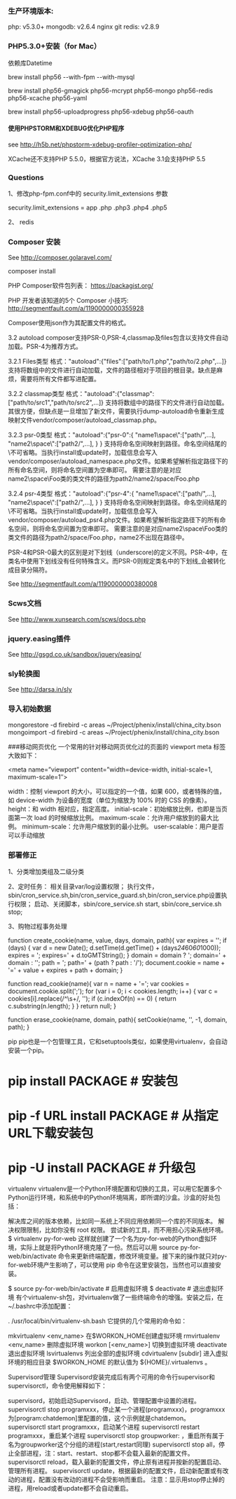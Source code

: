 ### 生产环境版本:
php: v5.3.0+
mongodb: v2.6.4
nginx
git
redis: v2.8.9


### PHP5.3.0+安装（for Mac）
依赖库Datetime

brew install php56 --with-fpm --with-mysql

brew install php56-gmagick php56-mcrypt php56-mongo php56-redis php56-xcache php56-yaml

brew install php56-uploadprogress php56-xdebug php56-oauth

#### 使用PHPSTORM和XDEBUG优化PHP程序
see http://h5b.net/phpstorm-xdebug-profiler-optimization-php/


XCache还不支持PHP 5.5.0，根据官方说法，XCache 3.1会支持PHP 5.5

### Questions
1、修改php-fpm.conf中的 security.limit_extensions 参数
   
   security.limit_extensions = app .php .php3 .php4 .php5 
   
2、
redis
### Composer 安装
See http://composer.golaravel.com/

composer install

PHP Composer软件包列表：
https://packagist.org/

PHP 开发者该知道的5个 Composer 小技巧:
http://segmentfault.com/a/1190000000355928


Composer使用json作为其配置文件的格式。

3.2 autoload
composer支持PSR-0,PSR-4,classmap及files包含以支持文件自动加载。PSR-4为推荐方式。

3.2.1 Files类型
格式："autoload":{"files":["path/to/1.php","path/to/2.php",...]}
支持将数组中的文件进行自动加载，文件的路径相对于项目的根目录。缺点是麻烦，需要将所有文件都写进配置。

3.2.2 classmap类型
格式："autoload":{"classmap": ["path/to/src1","path/to/src2",...]}
支持将数组中的路径下的文件进行自动加载。其很方便，但缺点是一旦增加了新文件，需要执行dump-autoload命令重新生成映射文件vendor/composer/autoload_classmap.php。

3.2.3 psr-0类型
格式："autoload":{"psr-0":{
                "name1\\space\\":["path/",...],
                "name2\\space\\":["path2/",...],
              }
     }
支持将命名空间映射到路径。命名空间结尾的\\不可省略。当执行install或update时，加载信息会写入vendor/composer/autoload_namespace.php文件。如果希望解析指定路径下的所有命名空间，则将命名空间置为空串即可。
需要注意的是对应name2\space\Foo类的类文件的路径为path2/name2/space/Foo.php

3.2.4 psr-4类型
格式："autoload":{"psr-4":{
                "name1\\space\\":["path/",...],
                "name2\\space\\":["path2/",...],
     	 }
     }
支持将命名空间映射到路径。命名空间结尾的\\不可省略。当执行install或update时，加载信息会写入vendor/composer/autoload_psr4.php文件。如果希望解析指定路径下的所有命名空间，则将命名空间置为空串即可。
需要注意的是对应name2\space\Foo类的类文件的路径为path2/space/Foo.php，name2不出现在路径中。

PSR-4和PSR-0最大的区别是对下划线（underscore)的定义不同。PSR-4中，在类名中使用下划线没有任何特殊含义。而PSR-0则规定类名中的下划线_会被转化成目录分隔符。

See http://segmentfault.com/a/1190000000380008

### Scws文档
See http://www.xunsearch.com/scws/docs.php


### jquery.easing插件
See http://gsgd.co.uk/sandbox/jquery/easing/


### sly轮换图
See http://darsa.in/sly

### 导入初始数据
mongorestore -d firebird -c areas ~/Project/phenix/install/china_city.bson
mongoimport -d firebird -c areas ~/Project/phenix/install/china_city.bson



###移动网页优化
一个常用的针对移动网页优化过的页面的 viewport meta 标签大致如下：

<meta name=”viewport” content=”width=device-width, initial-scale=1, maximum-scale=1″>

width：控制 viewport 的大小，可以指定的一个值，如果 600，或者特殊的值，如 device-width 为设备的宽度（单位为缩放为 100% 时的 CSS 的像素）。
height：和 width 相对应，指定高度。
initial-scale：初始缩放比例，也即是当页面第一次 load 的时候缩放比例。
maximum-scale：允许用户缩放到的最大比例。
minimum-scale：允许用户缩放到的最小比例。
user-scalable：用户是否可以手动缩放


### 部署修正
1、分类增加类组及二级分类

2、定时任务：
   相关目录var/log设置权限；
   执行文件，sbin/cron_service.sh,bin/cron_service_guard.sh,bin/cron_service.php设置执行权限；
   启动、关闭脚本，sbin/core_service.sh start, sbin/core_service.sh stop;

3、购物过程事务处理


function create_cookie(name, value, days, domain, path){
	var expires = '';
	if (days) {
		var d = new Date();
		d.setTime(d.getTime() + (days*24*60*60*1000));
		expires = '; expires=' + d.toGMTString();
	}
	domain = domain ? '; domain=' + domain : '';
	path = '; path=' + (path ? path : '/');
	document.cookie = name + '=' + value + expires + path + domain;
}

function read_cookie(name){
	var n = name + '=';
	var cookies = document.cookie.split(';');
	for (var i = 0; i < cookies.length; i++) {
		var c = cookies[i].replace(/^\s+/, '');
		if (c.indexOf(n) == 0) {
			return c.substring(n.length);
		}
	}
	return null;
}

function erase_cookie(name, domain, path){
	setCookie(name, '', -1, domain, path);
}


pip
pip也是一个包管理工具，它和setuptools类似，如果使用virtualenv，会自动安装一个pip。

# pip install PACKAGE           # 安装包
# pip -f URL install PACKAGE    # 从指定URL下载安装包
# pip -U install PACKAGE        # 升级包

virtualenv
virtualenv是一个Python环境配置和切换的工具，可以用它配置多个Python运行环境，和系统中的Python环境隔离，即所谓的沙盒。沙盒的好处包括：

解决库之间的版本依赖，比如同一系统上不同应用依赖同一个库的不同版本。
解决权限限制，比如你没有 root 权限。
尝试新的工具，而不用担心污染系统环境。
$ virtualenv py-for-web
这样就创建了一个名为py-for-web的Python虚拟环境，实际上就是将Python环境克隆了一份。然后可以用 source py-for-web/bin/activate 命令来更新终端配置，修改环境变量。接下来的操作就只对py-for-web环境产生影响了，可以使用 pip 命令在这里安装包，当然也可以直接安装。

$ source py-for-web/bin/activate    # 启用虚拟环境
$ deactivate                        # 退出虚拟环境
有个virtualenv-sh包，对virtualenv做了一些终端命令的增强。安装之后，在~/.bashrc中添加配置：

. /usr/local/bin/virtualenv-sh.bash
它提供的几个常用的命令如：

mkvirtualenv <env_name>     在$WORKON_HOME创建虚拟环境
rmvirtualenv <env_name>     删除虚拟环境
workon [<env_name>]         切换到虚拟环境
deactivate                  退出虚拟环境
lsvirtualenvs               列出全部的虚拟环境
cdvirtualenv [subdir]       进入虚拟环境的相应目录
$WORKON_HOME 的默认值为 ${HOME}/.virtualenvs 。

Supervisord管理
Supervisord安装完成后有两个可用的命令行supervisor和supervisorctl，命令使用解释如下：

supervisord，初始启动Supervisord，启动、管理配置中设置的进程。
supervisorctl stop programxxx，停止某一个进程(programxxx)，programxxx为[program:chatdemon]里配置的值，这个示例就是chatdemon。
supervisorctl start programxxx，启动某个进程
supervisorctl restart programxxx，重启某个进程
supervisorctl stop groupworker: ，重启所有属于名为groupworker这个分组的进程(start,restart同理)
supervisorctl stop all，停止全部进程，注：start、restart、stop都不会载入最新的配置文件。
supervisorctl reload，载入最新的配置文件，停止原有进程并按新的配置启动、管理所有进程。
supervisorctl update，根据最新的配置文件，启动新配置或有改动的进程，配置没有改动的进程不会受影响而重启。
注意：显示用stop停止掉的进程，用reload或者update都不会自动重启。




 

